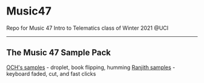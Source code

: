 # Music47
Repo for Music 47 Intro to Telematics class of Winter 2021 @UCI

---
## The Music 47 Sample Pack

[OCH's samples](https://drive.google.com/drive/folders/11S75rZlX1pxgA1nzz1yMlQ8Er9NQYwF9?usp=sharing) - droplet, book flipping, humming
[Ranjith samples](https://drive.google.com/drive/folders/1t4oepBZkcsdNrOSCiQDXhB6juXIaGaZP?usp=sharing) - keyboard faded, cut, and fast clicks
